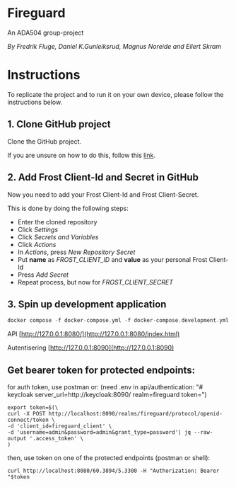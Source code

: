 # Fireguard
 An ADA504 group-project

*By Fredrik Fluge, Daniel K.Gunleiksrud, Magnus Noreide and Eilert Skram*



# Instructions 

To replicate the project and to run it on your own device, please follow the instructions below.

## 1. Clone GitHub project
Clone the GitHub project.

If you are unsure on how to do this, follow this [link](https://docs.github.com/en/repositories/creating-and-managing-repositories/cloning-a-repository).

## 2. Add Frost Client-Id and Secret in GitHub
Now you need to add your Frost Client-Id and Frost Client-Secret.

This is done by doing the following steps:
- Enter the cloned repository
- Click *Settings*
- Click *Secrets and Variables*
- Click *Actions*
- In *Actions*, press *New Repository Secret*
- Put **name** as *FROST_CLIENT_ID* and **value** as your personal Frost Client-Id
- Press *Add Secret*
- Repeat process, but now for *FROST_CLIENT_SECRET*

## 3. Spin up development application
```haskell
docker compose -f docker-compose.yml -f docker-compose.development.yml up
```
API
[http://127.0.0.1:8080/](http://127.0.0.1:8080/index.html)

Autentisering
[http://127.0.0.1:8090](http://127.0.0.1:8090)

## Get bearer token for protected endpoints:
for auth token, use postman or:
(need .env in api/authentication: "# keycloak
server_url=http://keycloak:8090/
realm=fireguard
token=")

```shell
export token=$(\
curl -X POST http://localhost:8090/realms/fireguard/protocol/openid-connect/token \
-d 'client_id=fireguard_client' \
-d 'username=admin&password=admin&grant_type=password'| jq --raw-output '.access_token' \
)
```

then, use token on one of the protected endpoints (postman or shell):
```shell
curl http://localhost:8080/60.3894/5.3300 -H "Authorization: Bearer "$token
```
